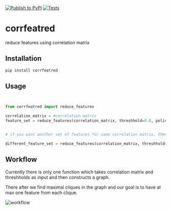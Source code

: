 
[![Publish to PyPI](https://github.com/abhi-glitchhg/corrfeatred/actions/workflows/publish.yml/badge.svg)](https://github.com/abhi-glitchhg/corrfeatred/actions/workflows/publish.yml) [![Tests](https://github.com/abhi-glitchhg/corrfeatred/actions/workflows/test.yml/badge.svg)](https://github.com/abhi-glitchhg/corrfeatred/actions/workflows/test.yml)

# corrfeatred

reduce features using correlation matrix 

## Installation 

```bash
pip install corrfeatred
```


## Usage 

```python


from corrfeatred import reduce_features

correlation_matrix = #correlation matrix
feature_set = reduce_features(correlation_matrix, threshhold=0.8, policy='min')


# if you want another set of features for same correlation matrix, then use random seed to change the output.

different_feature_set = reduce_features(correlation_matrix, threshhold=0.8, policy='min', random_seed = 42)
```


## Workflow

Currently there is only one function which takes correlation matrix and threshholds as input and then constructs a graph. 

There after we find maximal cliques in the graph and our goal is to have at max one feature from each clique.

![workflow](https://github.com/abhi-glitchhg/corrfeatred/assets/72816663/731c0be4-75a0-4355-b4aa-7682d7759d38)





